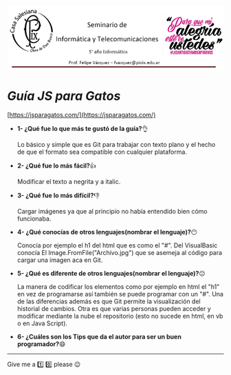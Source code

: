 ![GitHub Logo](Casa_Salesiana.png)

# _**Guía JS para Gatos**_
[https://jsparagatos.com/](https://jsparagatos.com/)

* **1- ¿Qué fue lo que más te gustó de la guía?**:ok_hand:

  Lo básico y simple que es Git para trabajar con texto plano y el hecho de que el formato sea compatible con cualquier plataforma.

* **2- ¿Qué fue lo más fácil?**:thumbsup:

  Modificar el texto a negrita y a italic.
  
* **3- ¿Qué fue lo más difícil?**:-1:

  Cargar imágenes ya que al principio no había entendido bien cómo funcionaba.

* **4- ¿Qué conocías de otros lenguajes(nombrar el lenguaje)?**:no_mouth:

  Conocía por ejemplo el h1 del html que es como el "#". Del VisualBasic conocía El Image.FromFile("Archivo.jpg") que se asemeja al código para cargar una imagen aca en Git.

* **5- ¿Qué es diferente de otros lenguajes(nombrar el lenguaje)?**:neutral_face:

  La manera de codificar los elementos como por ejemplo en html el "h1" en vez de programarse así también se puede programar con un "#". Una de las diferencias además es que Git permite la visualización del historial de cambios. Otra es que varias personas pueden acceder y modificar mediante la nube el repositorio (esto no sucede en html, en vb o en Java Script).

* **6- ¿Cuáles son los Tips que da el autor para ser un buen programador?**:smile:

  
  
  
 ___ 
Give me a :one: :zero: please :wink:
